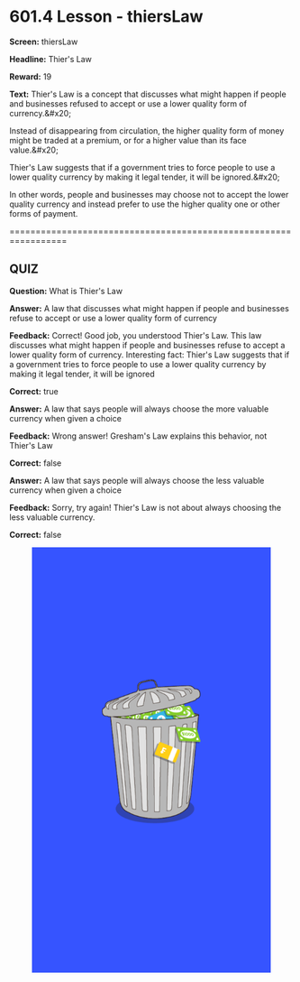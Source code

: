 # 601.4 Lesson - thiersLaw

**Screen:** thiersLaw

**Headline:** Thier&#x27;s Law

**Reward:** 19

**Text:** Thier&#x27;s Law is a concept that discusses what might happen if people and businesses refused to accept or use a lower quality form of currency.&amp;#x20;

Instead of disappearing from circulation, the higher quality form of money might be traded at a premium, or for a higher value than its face value.&amp;#x20;

Thier&#x27;s Law suggests that if a government tries to force people to use a lower quality currency by making it legal tender, it will be ignored.&amp;#x20;

In other words, people and businesses may choose not to accept the lower quality currency and instead prefer to use the higher quality one or other forms of payment.


=================================================================

## QUIZ

**Question:** What is Thier&#x27;s Law


**Answer:** A law that discusses what might happen if people and businesses refuse to accept or use a lower quality form of currency

**Feedback:** Correct! Good job, you understood Thier&#x27;s Law. This law discusses what might happen if people and businesses refuse to accept a lower quality form of currency. Interesting fact: Thier&#x27;s Law suggests that if a government tries to force people to use a lower quality currency by making it legal tender, it will be ignored

**Correct:** true

**Answer:** A law that says people will always choose the more valuable currency when given a choice

**Feedback:** Wrong answer! Gresham&#x27;s Law explains this behavior, not Thier&#x27;s Law

**Correct:** false

**Answer:** A law that says people will always choose the less valuable currency when given a choice

**Feedback:** Sorry, try again! Thier&#x27;s Law is not about always choosing the less valuable currency.

**Correct:** false


<figure><img src="../.gitbook/assets/601-04.png" alt=""><figcaption></figcaption></figure>

